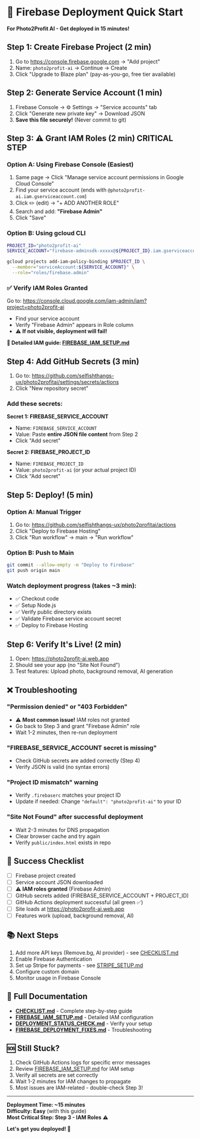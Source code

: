 # 🚀 Firebase Deployment Quick Start

**For Photo2Profit AI - Get deployed in 15 minutes!**

## Step 1: Create Firebase Project (2 min)
1. Go to https://console.firebase.google.com → "Add project"
2. Name: `photo2profit-ai` → Continue → Create
3. Click "Upgrade to Blaze plan" (pay-as-you-go, free tier available)

## Step 2: Generate Service Account (1 min)
1. Firebase Console → ⚙️ Settings → "Service accounts" tab
2. Click "Generate new private key" → Download JSON
3. **Save this file securely!** (Never commit to git)

## Step 3: ⚠️ Grant IAM Roles (2 min) **CRITICAL STEP**

### Option A: Using Firebase Console (Easiest)
1. Same page → Click "Manage service account permissions in Google Cloud Console"
2. Find your service account (ends with `@photo2profit-ai.iam.gserviceaccount.com`)
3. Click ✏️ (edit) → "+ ADD ANOTHER ROLE"
4. Search and add: **"Firebase Admin"**
5. Click "Save"

### Option B: Using gcloud CLI
```bash
PROJECT_ID="photo2profit-ai"
SERVICE_ACCOUNT="firebase-adminsdk-xxxxx@${PROJECT_ID}.iam.gserviceaccount.com"

gcloud projects add-iam-policy-binding $PROJECT_ID \
  --member="serviceAccount:${SERVICE_ACCOUNT}" \
  --role="roles/firebase.admin"
```

### ✅ Verify IAM Roles Granted
Go to: https://console.cloud.google.com/iam-admin/iam?project=photo2profit-ai
- Find your service account
- Verify "Firebase Admin" appears in Role column
- ⚠️ **If not visible, deployment will fail!**

**📖 Detailed IAM guide: [FIREBASE_IAM_SETUP.md](FIREBASE_IAM_SETUP.md)**

## Step 4: Add GitHub Secrets (3 min)
1. Go to: https://github.com/selfishthangs-ux/photo2profitai/settings/secrets/actions
2. Click "New repository secret"

### Add these secrets:

**Secret 1: FIREBASE_SERVICE_ACCOUNT**
- Name: `FIREBASE_SERVICE_ACCOUNT`
- Value: Paste **entire JSON file content** from Step 2
- Click "Add secret"

**Secret 2: FIREBASE_PROJECT_ID**
- Name: `FIREBASE_PROJECT_ID`
- Value: `photo2profit-ai` (or your actual project ID)
- Click "Add secret"

## Step 5: Deploy! (5 min)

### Option A: Manual Trigger
1. Go to: https://github.com/selfishthangs-ux/photo2profitai/actions
2. Click "Deploy to Firebase Hosting"
3. Click "Run workflow" → main → "Run workflow"

### Option B: Push to Main
```bash
git commit --allow-empty -m "Deploy to Firebase"
git push origin main
```

### Watch deployment progress (takes ~3 min):
- ✅ Checkout code
- ✅ Setup Node.js
- ✅ Verify public directory exists
- ✅ Validate Firebase service account secret
- ✅ Deploy to Firebase Hosting

## Step 6: Verify It's Live! (2 min)
1. Open: https://photo2profit-ai.web.app
2. Should see your app (no "Site Not Found")
3. Test features: Upload photo, background removal, AI generation

## ❌ Troubleshooting

### "Permission denied" or "403 Forbidden"
- ⚠️ **Most common issue!** IAM roles not granted
- Go back to Step 3 and grant "Firebase Admin" role
- Wait 1-2 minutes, then re-run deployment

### "FIREBASE_SERVICE_ACCOUNT secret is missing"
- Check GitHub secrets are added correctly (Step 4)
- Verify JSON is valid (no syntax errors)

### "Project ID mismatch" warning
- Verify `.firebaserc` matches your project ID
- Update if needed: Change `"default": "photo2profit-ai"` to your ID

### "Site Not Found" after successful deployment
- Wait 2-3 minutes for DNS propagation
- Clear browser cache and try again
- Verify `public/index.html` exists in repo

## 🎉 Success Checklist
- [ ] Firebase project created
- [ ] Service account JSON downloaded
- [ ] ⚠️ **IAM roles granted** (Firebase Admin)
- [ ] GitHub secrets added (FIREBASE_SERVICE_ACCOUNT + PROJECT_ID)
- [ ] GitHub Actions deployment successful (all green ✅)
- [ ] Site loads at https://photo2profit-ai.web.app
- [ ] Features work (upload, background removal, AI)

## 📚 Next Steps
1. Add more API keys (Remove.bg, AI provider) - see [CHECKLIST.md](CHECKLIST.md)
2. Enable Firebase Authentication
3. Set up Stripe for payments - see [STRIPE_SETUP.md](STRIPE_SETUP.md)
4. Configure custom domain
5. Monitor usage in Firebase Console

## 📖 Full Documentation
- **[CHECKLIST.md](CHECKLIST.md)** - Complete step-by-step guide
- **[FIREBASE_IAM_SETUP.md](FIREBASE_IAM_SETUP.md)** - Detailed IAM configuration
- **[DEPLOYMENT_STATUS_CHECK.md](DEPLOYMENT_STATUS_CHECK.md)** - Verify your setup
- **[FIREBASE_DEPLOYMENT_FIXES.md](FIREBASE_DEPLOYMENT_FIXES.md)** - Troubleshooting

## 🆘 Still Stuck?
1. Check GitHub Actions logs for specific error messages
2. Review [FIREBASE_IAM_SETUP.md](FIREBASE_IAM_SETUP.md) for IAM setup
3. Verify all secrets are set correctly
4. Wait 1-2 minutes for IAM changes to propagate
5. Most issues are IAM-related - double-check Step 3!

---

**Deployment Time: ~15 minutes**  
**Difficulty: Easy** (with this guide)  
**Most Critical Step: Step 3 - IAM Roles** ⚠️

**Let's get you deployed! 🚀**
